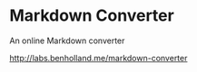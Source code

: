 Markdown Converter
==================

An online Markdown converter

http://labs.benholland.me/markdown-converter
